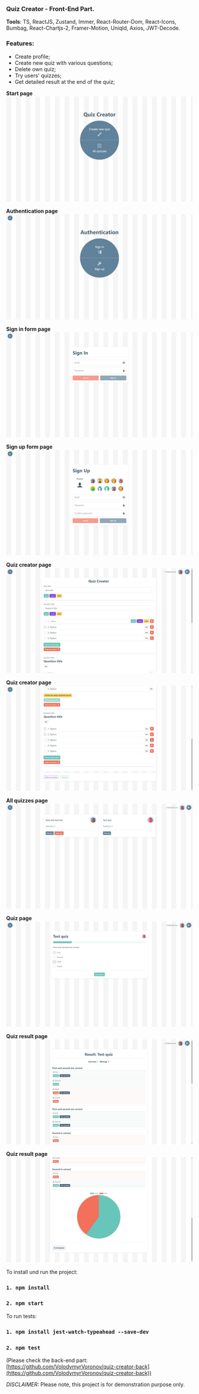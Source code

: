 ### Quiz Creator - Front-End Part.

**Tools**: TS, ReactJS, Zustand, Immer, React-Router-Dom, React-Icons, Bumbag, React-Chartjs-2, Framer-Motion, UniqId, Axios, JWT-Decode.


### Features:

- Create profile;
- Create new quiz with various questions;
- Delete own quiz;
- Try users' quizzes;
- Get detailed result at the end of the quiz;

**Start page**
![](./screenshots/start-page.JPG)

**Authentication page**
![](./screenshots/auth-page.JPG)

**Sign in form page**
![](./screenshots/signin-form.JPG)

**Sign up form page**
![](./screenshots/signup-form.JPG)

**Quiz creator page**
![](./screenshots/creator-page-1.JPG)

**Quiz creator page**
![](./screenshots/creator-page-2.JPG)

**All quizzes page**
![](./screenshots/all-quizzes-page.JPG)

**Quiz page**
![](./screenshots/quiz-page.JPG)

**Quiz result page**
![](./screenshots/quiz-result-page-1.JPG)

**Quiz result page**
![](./screenshots/quiz-result-page-2.JPG)



To install und run the project:

### `1. npm install`

### `2. npm start`


To run tests:

### `1. npm install jest-watch-typeahead --save-dev`

### `2. npm test`

(Please check the back-end part: [https://github.com/VolodymyrVoronov/quiz-creator-back](https://github.com/VolodymyrVoronov/quiz-creator-back))

_DISCLAIMER:_
Please note, this project is for demonstration purpose only.
